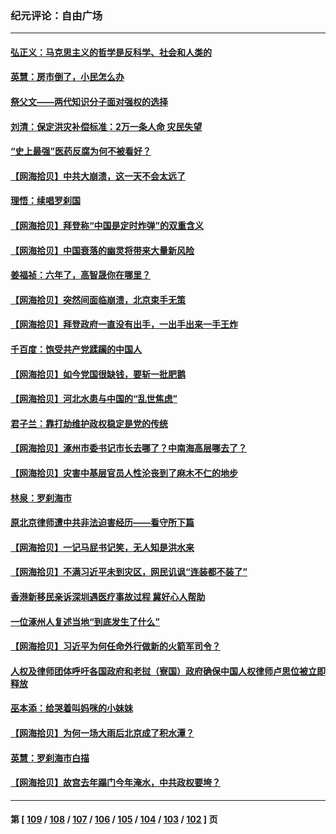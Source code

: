 ### 纪元评论：自由广场
---
#### [弘正义：马克思主义的哲学是反科学、社会和人类的](../../pages/nsc993/n14058048.md) 
#### [英慧：房市倒了，小民怎么办](../../pages/nsc993/n14058039.md) 
#### [祭父文——两代知识分子面对强权的选择](../../pages/nsc993/n14057522.md) 
#### [刘清：保定洪灾补偿标准：2万一条人命 灾民失望](../../pages/nsc993/n14057240.md) 
#### [“史上最强”医药反腐为何不被看好？](../../pages/nsc993/n14056994.md) 
#### [【网海拾贝】中共大崩溃，这一天不会太远了](../../pages/nsc993/n14056419.md) 
#### [理悟：续唱罗刹国](../../pages/nsc993/n14055936.md) 
#### [【网海拾贝】拜登称“中国是定时炸弹”的双重含义](../../pages/nsc993/n14055716.md) 
#### [【网海拾贝】中国衰落的幽灵将带来大量新风险](../../pages/nsc993/n14054870.md) 
#### [姜福祯：六年了，高智晟你在哪里？](../../pages/nsc993/n14054144.md) 
#### [【网海拾贝】突然间面临崩溃，北京束手无策](../../pages/nsc993/n14053961.md) 
#### [【网海拾贝】拜登政府一直没有出手，一出手出来一手王炸](../../pages/nsc993/n14053452.md) 
#### [千百度：饱受共产党蹂躏的中国人](../../pages/nsc993/n14053484.md) 
#### [【网海拾贝】如今党国很缺钱，要斩一批肥鹅](../../pages/nsc993/n14052186.md) 
#### [【网海拾贝】河北水患与中国的“乱世焦虑”](../../pages/nsc993/n14051431.md) 
#### [君子兰：靠打劫维护政权稳定是党的传统](../../pages/nsc993/n14050415.md) 
#### [【网海拾贝】涿州市委书记市长去哪了？中南海高层哪去了？](../../pages/nsc993/n14050031.md) 
#### [【网海拾贝】灾害中基层官员人性沦丧到了麻木不仁的地步](../../pages/nsc993/n14049320.md) 
#### [林泉：罗刹海市](../../pages/nsc993/n14049120.md) 
#### [原北京律师遭中共非法迫害经历——看守所下篇](../../pages/nsc993/n14040009.md) 
#### [【网海拾贝】一记马屁书记笑，无人知是洪水来](../../pages/nsc993/n14048857.md) 
#### [【网海拾贝】不满习近平未到灾区，网民讥讽“连装都不装了”](../../pages/nsc993/n14048563.md) 
#### [香港新移民亲诉深圳遇医疗事故过程 冀好心人帮助](../../pages/nsc993/n14048634.md) 
#### [一位涿州人复述当地“到底发生了什么”](../../pages/nsc993/n14047953.md) 
#### [【网海拾贝】习近平为何任命外行做新的火箭军司令？](../../pages/nsc993/n14047943.md) 
#### [人权及律师团体呼吁各国政府和老挝（寮国）政府确保中国人权律师卢思位被立即释放](../../pages/nsc993/n14047243.md) 
#### [巫本添：给哭着叫妈咪的小妹妹](../../pages/nsc993/n14047233.md) 
#### [【网海拾贝】为何一场大雨后北京成了积水潭？](../../pages/nsc993/n14047211.md) 
#### [英慧：罗刹海市白描](../../pages/nsc993/n14046376.md) 
#### [【网海拾贝】故宫去年蹋门今年淹水，中共政权要垮？](../../pages/nsc993/n14045749.md) 

---
#### 第 [ [109](./109.md) / [108](./108.md) / [107](./107.md) / [106](./106.md) / [105](./105.md) / [104](./104.md) / [103](./103.md) / [102](./102.md) ] 页
